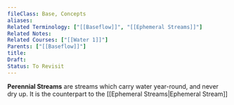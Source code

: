 ```yaml
---
fileClass: Base, Concepts
aliases: 
Related Terminology: ["[[Baseflow]]", "[[Ephemeral Streams]]"]
Related Notes: 
Related Courses: ["[[Water 1]]"]
Parents: ["[[Baseflow]]"]
title: 
Draft: 
Status: To Revisit
---
```

**Perennial Streams** are streams which carry water year-round, and never dry up. It is the counterpart to the [[Ephemeral Streams|Ephemeral Stream]]